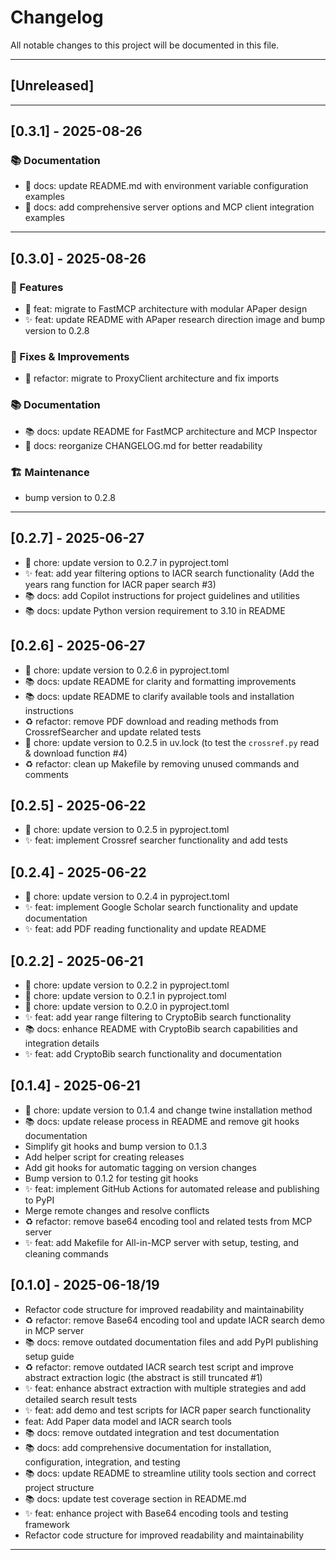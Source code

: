 # Changelog

All notable changes to this project will be documented in this file.

---

## [Unreleased]

---

## [0.3.1] - 2025-08-26

### 📚 Documentation

- 📝 docs: update README.md with environment variable configuration examples
- 📝 docs: add comprehensive server options and MCP client integration examples

---

## [0.3.0] - 2025-08-26

### 🚀 Features

- 🚀 feat: migrate to FastMCP architecture with modular APaper design
- ✨ feat: update README with APaper research direction image and bump version to 0.2.8

### 🔧 Fixes & Improvements

- 🔧 refactor: migrate to ProxyClient architecture and fix imports

### 📚 Documentation

- 📚 docs: update README for FastMCP architecture and MCP Inspector
- 📝 docs: reorganize CHANGELOG.md for better readability

### 🏗️ Maintenance

- bump version to 0.2.8

---

## [0.2.7] - 2025-06-27

- 🔧 chore: update version to 0.2.7 in pyproject.toml
- ✨ feat: add year filtering options to IACR search functionality (Add the years rang function for IACR paper search #3)
- 📚 docs: add Copilot instructions for project guidelines and utilities
- 📚 docs: update Python version requirement to 3.10 in README

## [0.2.6] - 2025-06-27

- 🔧 chore: update version to 0.2.6 in pyproject.toml
- 📚 docs: update README for clarity and formatting improvements
- 📚 docs: update README to clarify available tools and installation instructions
- ♻️ refactor: remove PDF download and reading methods from CrossrefSearcher and update related tests
- 🔧 chore: update version to 0.2.5 in uv.lock (to test the `crossref.py` read & download function #4)
- ♻️ refactor: clean up Makefile by removing unused commands and comments

## [0.2.5] - 2025-06-22

- 🔧 chore: update version to 0.2.5 in pyproject.toml
- ✨ feat: implement Crossref searcher functionality and add tests

## [0.2.4] - 2025-06-22

- 🔧 chore: update version to 0.2.4 in pyproject.toml
- ✨ feat: implement Google Scholar search functionality and update documentation
- ✨ feat: add PDF reading functionality and update README

## [0.2.2] - 2025-06-21

- 🔧 chore: update version to 0.2.2 in pyproject.toml
- 🔧 chore: update version to 0.2.1 in pyproject.toml
- 🔧 chore: update version to 0.2.0 in pyproject.toml
- ✨ feat: add year range filtering to CryptoBib search functionality
- 📚 docs: enhance README with CryptoBib search capabilities and integration details
- ✨ feat: add CryptoBib search functionality and documentation

## [0.1.4] - 2025-06-21

- 🔧 chore: update version to 0.1.4 and change twine installation method
- 📚 docs: update release process in README and remove git hooks documentation
- Simplify git hooks and bump version to 0.1.3
- Add helper script for creating releases
- Add git hooks for automatic tagging on version changes
- Bump version to 0.1.2 for testing git hooks
- ✨ feat: implement GitHub Actions for automated release and publishing to PyPI
- Merge remote changes and resolve conflicts
- ♻️ refactor: remove base64 encoding tool and related tests from MCP server
- ✨ feat: add Makefile for All-in-MCP server with setup, testing, and cleaning commands

## [0.1.0] - 2025-06-18/19

- Refactor code structure for improved readability and maintainability
- ♻️ refactor: remove Base64 encoding tool and update IACR search demo in MCP server
- 📚 docs: remove outdated documentation files and add PyPI publishing setup guide
- ♻️ refactor: remove outdated IACR search test script and improve abstract extraction logic (the abstract is still truncated #1)
- ✨ feat: enhance abstract extraction with multiple strategies and add detailed search result tests
- ✨ feat: add demo and test scripts for IACR paper search functionality
- feat: Add Paper data model and IACR search tools
- 📚 docs: remove outdated integration and test documentation
- 📚 docs: add comprehensive documentation for installation, configuration, integration, and testing
- 📚 docs: update README to streamline utility tools section and correct project structure
- 📚 docs: update test coverage section in README.md
- ✨ feat: enhance project with Base64 encoding tools and testing framework
- Refactor code structure for improved readability and maintainability

---
